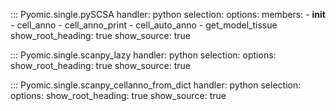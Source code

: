 
::: Pyomic.single.pySCSA
    handler: python
    selection:
        options:
        members:
            - __init__
            - cell_anno
            - cell_anno_print
            - cell_auto_anno
            - get_model_tissue
        show_root_heading: true
        show_source: true

::: Pyomic.single.scanpy_lazy
    handler: python
    selection:
        options:
        show_root_heading: true
        show_source: true

::: Pyomic.single.scanpy_cellanno_from_dict
    handler: python
    selection:
        options:
        show_root_heading: true
        show_source: true